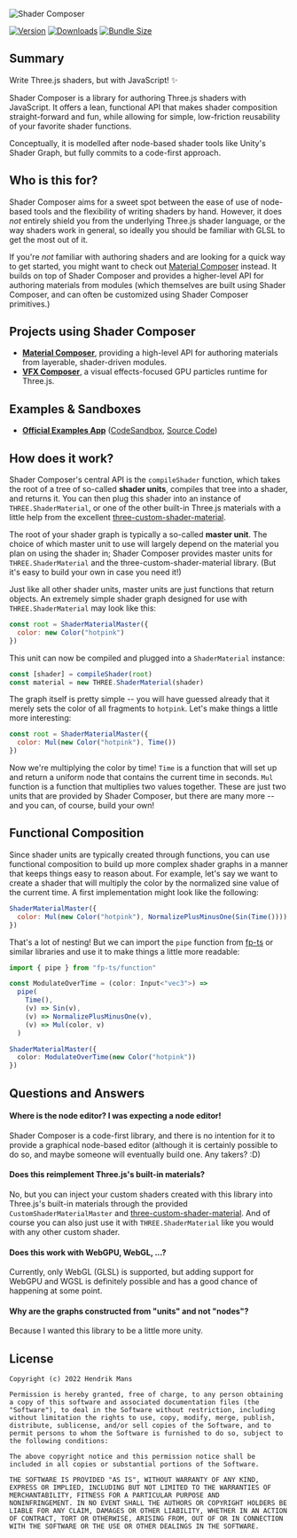 ![Shader Composer](https://user-images.githubusercontent.com/1061/181591252-3bf47e47-2f66-4a7a-bb40-762ff6141248.jpg)

[![Version](https://img.shields.io/npm/v/shader-composer?style=for-the-badge)](https://www.npmjs.com/package/shader-composer)
[![Downloads](https://img.shields.io/npm/dt/shader-composer.svg?style=for-the-badge)](https://www.npmjs.com/package/shader-composer)
[![Bundle Size](https://img.shields.io/bundlephobia/min/shader-composer?label=bundle%20size&style=for-the-badge)](https://bundlephobia.com/result?p=shader-composer)

## Summary

Write Three.js shaders, but with JavaScript! ✨

Shader Composer is a library for authoring Three.js shaders with JavaScript. It offers a lean, functional API that makes shader composition straight-forward and fun, while allowing for simple, low-friction reusability of your favorite shader functions.

Conceptually, it is modelled after node-based shader tools like Unity's Shader Graph, but fully commits to a code-first approach.

## Who is this for?

Shader Composer aims for a sweet spot between the ease of use of node-based tools and the flexibility of writing shaders by hand. However, it does _not_ entirely shield you from the underlying Three.js shader language, or the way shaders work in general, so ideally you should be familiar with GLSL to get the most out of it.

If you're _not_ familiar with authoring shaders and are looking for a quick way to get started, you might want to check out [Material Composer] instead. It builds on top of Shader Composer and provides a higher-level API for authoring materials from modules (which themselves are built using Shader Composer, and can often be customized using Shader Composer primitives.)

## Projects using Shader Composer

- **[Material Composer]**, providing a high-level API for authoring materials from layerable, shader-driven modules.
- **[VFX Composer](https://github.com/hmans/vfx-composer)**, a visual effects-focused GPU particles runtime for Three.js.

## Examples & Sandboxes

- **[Official Examples App](https://shader-composer-examples.vercel.app/)** ([CodeSandbox](https://codesandbox.io/p/github/hmans/shader-composer), [Source Code](https://github.com/hmans/shader-composer/tree/main/apps/examples/src/examples))

## How does it work?

Shader Composer's central API is the `compileShader` function, which takes the root of a tree of so-called **shader units**, compiles that tree into a shader, and returns it. You can then plug this shader into an instance of `THREE.ShaderMaterial`, or one of the other built-in Three.js materials with a little help from the excellent [three-custom-shader-material].

The root of your shader graph is typically a so-called **master unit**. The choice of which master unit to use will largely depend on the material you plan on using the shader in; Shader Composer provides master units for `THREE.ShaderMaterial` and the three-custom-shader-material library. (But it's easy to build your own in case you need it!)

Just like all other shader units, master units are just functions that return objects. An extremely simple shader graph designed for use with `THREE.ShaderMaterial` may look like this:

```js
const root = ShaderMaterialMaster({
  color: new Color("hotpink")
})
```

This unit can now be compiled and plugged into a `ShaderMaterial` instance:

```js
const [shader] = compileShader(root)
const material = new THREE.ShaderMaterial(shader)
```

The graph itself is pretty simple -- you will have guessed already that it merely sets the color of all fragments to `hotpink`. Let's make things a little more interesting:

```js
const root = ShaderMaterialMaster({
  color: Mul(new Color("hotpink"), Time())
})
```

Now we're multiplying the color by time! `Time` is a function that will set up and return a uniform node that contains the current time in seconds. `Mul` function is a function that multiplies two values together. These are just two units that are provided by Shader Composer, but there are many more -- and you can, of course, build your own!

## Functional Composition

Since shader units are typically created through functions, you can use functional composition to build up more complex shader graphs in a manner that keeps things easy to reason about. For example, let's say we want to create a shader that will multiply the color by the normalized sine value of the current time. A first implementation might look like the following:

```js
ShaderMaterialMaster({
  color: Mul(new Color("hotpink"), NormalizePlusMinusOne(Sin(Time())))
})
```

That's a lot of nesting! But we can import the `pipe` function from [fp-ts] or similar libraries and use it to make things a little more readable:

```ts
import { pipe } from "fp-ts/function"

const ModulateOverTime = (color: Input<"vec3">) =>
  pipe(
    Time(),
    (v) => Sin(v),
    (v) => NormalizePlusMinusOne(v),
    (v) => Mul(color, v)
  )

ShaderMaterialMaster({
  color: ModulateOverTime(new Color("hotpink"))
})
```

## Questions and Answers

#### Where is the node editor? I was expecting a node editor!

Shader Composer is a code-first library, and there is no intention for it to provide a graphical node-based editor (although it is certainly possible to do so, and maybe someone will eventually build one. Any takers? :D)

#### Does this reimplement Three.js's built-in materials?

No, but you can inject your custom shaders created with this library into Three.js's built-in materials through the provided `CustomShaderMaterialMaster` and [three-custom-shader-material]. And of course you can also just use it with `THREE.ShaderMaterial` like you would with any other custom shader.

#### Does this work with WebGPU, WebGL, ...?

Currently, only WebGL (GLSL) is supported, but adding support for WebGPU and WGSL is definitely possible and has a good chance of happening at some point.

#### Why are the graphs constructed from "units" and not "nodes"?

Because I wanted this library to be a little more unity.

## License

```
Copyright (c) 2022 Hendrik Mans

Permission is hereby granted, free of charge, to any person obtaining
a copy of this software and associated documentation files (the
"Software"), to deal in the Software without restriction, including
without limitation the rights to use, copy, modify, merge, publish,
distribute, sublicense, and/or sell copies of the Software, and to
permit persons to whom the Software is furnished to do so, subject to
the following conditions:

The above copyright notice and this permission notice shall be
included in all copies or substantial portions of the Software.

THE SOFTWARE IS PROVIDED "AS IS", WITHOUT WARRANTY OF ANY KIND,
EXPRESS OR IMPLIED, INCLUDING BUT NOT LIMITED TO THE WARRANTIES OF
MERCHANTABILITY, FITNESS FOR A PARTICULAR PURPOSE AND
NONINFRINGEMENT. IN NO EVENT SHALL THE AUTHORS OR COPYRIGHT HOLDERS BE
LIABLE FOR ANY CLAIM, DAMAGES OR OTHER LIABILITY, WHETHER IN AN ACTION
OF CONTRACT, TORT OR OTHERWISE, ARISING FROM, OUT OF OR IN CONNECTION
WITH THE SOFTWARE OR THE USE OR OTHER DEALINGS IN THE SOFTWARE.
```

[shadermaterial]: https://threejs.org/docs/#api/en/materials/ShaderMaterial
[three.js]: https://threejs.org/
[react-three-fiber]: https://github.com/pmndrs/react-three-fiber
[three-custom-shader-material]: https://github.com/FarazzShaikh/THREE-CustomShaderMaterial
[glsl]: https://webglfundamentals.org/webgl/lessons/webgl-shaders-and-glsl.html
[fp-ts]: https://github.com/gcanti/fp-ts
[material composer]: https://github.com/hmans/composer-suite/tree/main/packages/material-composer
